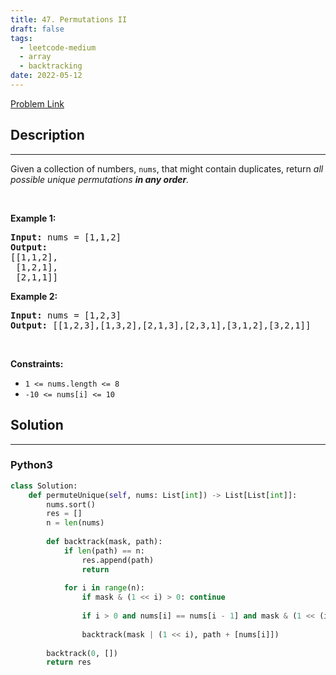```yaml
---
title: 47. Permutations II
draft: false
tags: 
  - leetcode-medium
  - array
  - backtracking
date: 2022-05-12
---
```


[Problem Link](https://leetcode.com/problems/permutations-ii/)

## Description

---
<p>Given a collection of numbers, <code>nums</code>,&nbsp;that might contain duplicates, return <em>all possible unique permutations <strong>in any order</strong>.</em></p>

<p>&nbsp;</p>
<p><strong class="example">Example 1:</strong></p>

<pre>
<strong>Input:</strong> nums = [1,1,2]
<strong>Output:</strong>
[[1,1,2],
 [1,2,1],
 [2,1,1]]
</pre>

<p><strong class="example">Example 2:</strong></p>

<pre>
<strong>Input:</strong> nums = [1,2,3]
<strong>Output:</strong> [[1,2,3],[1,3,2],[2,1,3],[2,3,1],[3,1,2],[3,2,1]]
</pre>

<p>&nbsp;</p>
<p><strong>Constraints:</strong></p>

<ul>
	<li><code>1 &lt;= nums.length &lt;= 8</code></li>
	<li><code>-10 &lt;= nums[i] &lt;= 10</code></li>
</ul>


## Solution

---
### Python3
``` py title='permutations-ii'
class Solution:
    def permuteUnique(self, nums: List[int]) -> List[List[int]]:
        nums.sort()
        res = []
        n = len(nums)
        
        def backtrack(mask, path):
            if len(path) == n:
                res.append(path)
                return
            
            for i in range(n):
                if mask & (1 << i) > 0: continue
                
                if i > 0 and nums[i] == nums[i - 1] and mask & (1 << (i - 1)) > 0: continue
                
                backtrack(mask | (1 << i), path + [nums[i]])
        
        backtrack(0, [])
        return res
```


